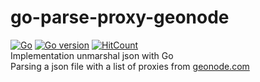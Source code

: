 
# go-parse-proxy-geonode
[![Go](https://github.com/whonion/go-parse-proxy-geonode/actions/workflows/build.yml/badge.svg)](https://github.com/whonion/go-parse-proxy-geonode/actions/workflows/build.yml) [![Go version][go-badge]][go-url] [![HitCount](https://hits.dwyl.com/whonion//go-parse-geonode.svg)](https://hits.dwyl.com/whonion/go-client-faucet-request)</br>
Implementation unmarshal json with Go</br>
Parsing a json file with a list of proxies from [geonode.com](https://geonode.com/free-proxy-list)

[go-badge]: https://img.shields.io/badge/go-1.20-blue.svg
[go-url]: https://go.dev
